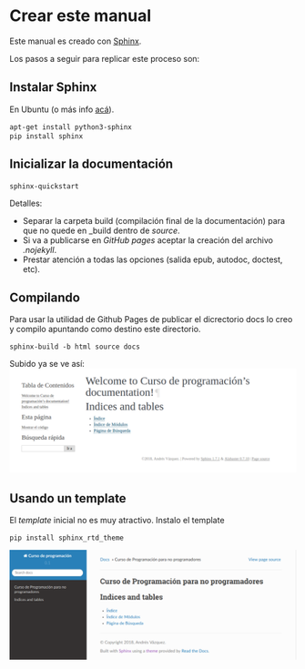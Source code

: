 # Crear este manual

Este manual es creado con [Sphinx](http://www.sphinx-doc.org/es/master/).  

Los pasos a seguir para replicar este proceso son:

## Instalar Sphinx 
En Ubuntu (o más info [acá](http://www.sphinx-doc.org/en/master/usage/installation.html)).  

```
apt-get install python3-sphinx
pip install sphinx
```

## Inicializar la documentación 

```
sphinx-quickstart
```

Detalles:
 - Separar la carpeta build (compilación final de la documentación) para que no quede en _build dentro de _source_.
 - Si va a publicarse en _GitHub pages_ aceptar la creación del archivo _.nojekyll_.
 - Prestar atención a todas las opciones (salida epub, autodoc, doctest, etc).

## Compilando

Para usar la utilidad de Github Pages de publicar el dicrectorio docs lo creo y compilo apuntando como destino este directorio.  

```
sphinx-build -b html source docs
```

Subido ya se ve así:
![Versión inicial](imgs/web-inicial.png)

## Usando un template

El _template_ inicial no es muy atractivo. Instalo el template

```
pip install sphinx_rtd_theme
```

![rtd](imgs/web-rtd.png)
